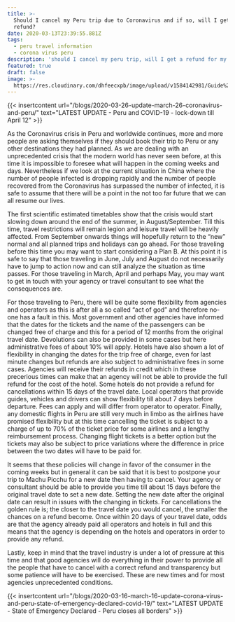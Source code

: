 ```yaml
---
title: >-
  Should I cancel my Peru trip due to Coronavirus and if so, will I get a
  refund?
date: 2020-03-13T23:39:55.881Z
tags:
  - peru travel information
  - corona virus peru
description: 'should I cancel my peru trip, will I get a refund for my peru trip'
featured: true
draft: false
image: >-
  https://res.cloudinary.com/dhfeecxpb/image/upload/v1584142981/Guide%20To%20Machu%20Picchu%20Featured%20articles/Corona_Money_j2yfgk.jpg
---
```

{{< insertcontent url="/blogs/2020-03-26-update-march-26-coronavirus-and-peru/" text="LATEST UPDATE - Peru and COVID-19 - lock-down till April 12" >}}

As the Coronavirus crisis in Peru and worldwide continues, more and more people are asking themselves if they should book their trip to Peru or any other destinations they had planned. As we are dealing with an unprecedented crisis that the modern world has never seen before, at this time it is impossible to foresee what will happen in the coming weeks and days. Nevertheless if we look at the current situation in China where the number of people infected is dropping rapidly and the number of people recovered from the Coronavirus has surpassed the number of infected, it is safe to assume that there will be a point in the not too far future that we can all resume our lives.

The first scientific estimated timetables show that the crisis would start slowing down around the end of the summer, in August/September. Till this time, travel restrictions will remain legion and leisure travel will be heavily affected. From September onwards things will hopefully return to the “new” normal and all planned trips and holidays can go ahead. For those traveling before this time you may want to start considering a Plan B. At this point it is safe to say that those traveling in June, July and August do not necessarily have to jump to action now and can still analyze the situation as time passes. For those traveling in March, April and perhaps May, you may want to get in touch with your agency or travel consultant to see what the consequences are.

For those traveling to Peru, there will be quite some flexibility from agencies and operators as this is after all a so called “act of god” and therefore no-one has a fault in this. Most government and other agencies have informed that the dates for the tickets and the name of the passengers can be changed free of charge and this for a period of 12 months from the original travel date. Devolutions can also be provided in some cases but here administrative fees of about 10% will apply. Hotels have also shown a lot of flexibility in changing the dates for the trip free of charge, even for last minute changes but refunds are also subject to administrative fees in some cases. Agencies will receive their refunds in credit which in these precerious times can make that an agency will not be able to provide the full refund for the cost of the hotel. Some hotels do not provide a refund for cancellations within 15 days of the travel date. Local operators that provide guides, vehicles and drivers can show flexibility till about 7 days before departure. Fees can apply and will differ from operator to operator. Finally, any domestic flights in Peru are still very much in limbo as the airlines have promised flexibility but at this time cancelling the ticket is subject to a charge of up to 70% of the ticket price for some airlines and a lengthy reimbursement process. Changing flight tickets is a better option but the tickets may also be subject to price variations where the difference in price between the two dates will have to be paid for.

It seems that these policies will change in favor of the consumer in the coming weeks but in general it can be said that it is best to postpone your trip to Machu Picchu for a new date then having to cancel. Your agency or consultant should be able to provide you time till about 15 days before the original travel date to set a new date. Setting the new date after the original date can result in issues with the changing in tickets. For cancellations the golden rule is; the closer to the travel date you would cancel, the smaller the chances on a refund become. Once within 20 days of your travel date, odds are that the agency already paid all operators and hotels in full and this means that the agency is depending on the hotels and operators in order to provide any refund.

Lastly, keep in mind that the travel industry is under a lot of pressure at this time and that good agencies will do everything in their power to provide all the people that have to cancel with a correct refund and transparency but some patience will have to be exercised. These are new times and for most agencies unprecedented conditions.

{{< insertcontent url="/blogs/2020-03-16-march-16-update-corona-virus-and-peru-state-of-emergency-declared-covid-19/" text="LATEST UPDATE - State of Emergency Declared - Peru closes all borders" >}}